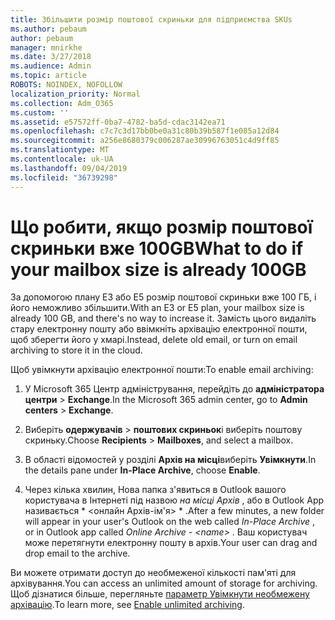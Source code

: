 ```yaml
---
title: Збільшити розмір поштової скриньки для підприємства SKUs
ms.author: pebaum
author: pebaum
manager: mnirkhe
ms.date: 3/27/2018
ms.audience: Admin
ms.topic: article
ROBOTS: NOINDEX, NOFOLLOW
localization_priority: Normal
ms.collection: Adm_O365
ms.custom: ''
ms.assetid: e57572ff-0ba7-4782-ba5d-cdac3142ea71
ms.openlocfilehash: c7c7c3d17bb0be0a31c80b39b587f1e085a12d84
ms.sourcegitcommit: a256e8680379c006287ae30996763051c4d9ff85
ms.translationtype: MT
ms.contentlocale: uk-UA
ms.lasthandoff: 09/04/2019
ms.locfileid: "36739298"
---
```

# <a name="what-to-do-if-your-mailbox-size-is-already-100gb"></a><span data-ttu-id="7b45d-102">Що робити, якщо розмір поштової скриньки вже 100GB</span><span class="sxs-lookup"><span data-stu-id="7b45d-102">What to do if your mailbox size is already 100GB</span></span>

<span data-ttu-id="7b45d-103">За допомогою плану E3 або E5 розмір поштової скриньки вже 100 ГБ, і його неможливо збільшити.</span><span class="sxs-lookup"><span data-stu-id="7b45d-103">With an E3 or E5 plan, your mailbox size is already 100 GB, and there's no way to increase it.</span></span> <span data-ttu-id="7b45d-104">Замість цього видаліть стару електронну пошту або ввімкніть архівацію електронної пошти, щоб зберегти його у хмарі.</span><span class="sxs-lookup"><span data-stu-id="7b45d-104">Instead, delete old email, or turn on email archiving to store it in the cloud.</span></span> 
  
<span data-ttu-id="7b45d-105">Щоб увімкнути архівацію електронної пошти:</span><span class="sxs-lookup"><span data-stu-id="7b45d-105">To enable email archiving:</span></span>
  
1. <span data-ttu-id="7b45d-106">У Microsoft 365 Центр адміністрування, перейдіть до **адміністратора центри** \> **Exchange**.</span><span class="sxs-lookup"><span data-stu-id="7b45d-106">In the Microsoft 365 admin center, go to **Admin centers** \> **Exchange**.</span></span> 
    
2. <span data-ttu-id="7b45d-107">Виберіть **одержувачів** \> **поштових скриньок**і виберіть поштову скриньку.</span><span class="sxs-lookup"><span data-stu-id="7b45d-107">Choose **Recipients** \> **Mailboxes**, and select a mailbox.</span></span> 
    
3. <span data-ttu-id="7b45d-108">В області відомостей у розділі **Архів на місці**виберіть **Увімкнути**.</span><span class="sxs-lookup"><span data-stu-id="7b45d-108">In the details pane under **In-Place Archive**, choose **Enable**.</span></span> 
    
4. <span data-ttu-id="7b45d-109">Через кілька хвилин, Нова папка з'явиться в Outlook вашого користувача в Інтернеті під назвою *на місці Архів* , або в Outlook App називається \* \<онлайн Архів-ім'я\> \* .</span><span class="sxs-lookup"><span data-stu-id="7b45d-109">After a few minutes, a new folder will appear in your user's Outlook on the web called  *In-Place Archive*  , or in Outlook app called  *Online Archive - \<name\>*  .</span></span> <span data-ttu-id="7b45d-110">Ваш користувач може перетягнути електронну пошту в архів.</span><span class="sxs-lookup"><span data-stu-id="7b45d-110">Your user can drag and drop email to the archive.</span></span> 
    
<span data-ttu-id="7b45d-111">Ви можете отримати доступ до необмеженої кількості пам'яті для архівування.</span><span class="sxs-lookup"><span data-stu-id="7b45d-111">You can access an unlimited amount of storage for archiving.</span></span> <span data-ttu-id="7b45d-112">Щоб дізнатися більше, перегляньте [параметр Увімкнути необмежену архівацію](https://docs.microsoft.com/office365/securitycompliance/enable-unlimited-archiving).</span><span class="sxs-lookup"><span data-stu-id="7b45d-112">To learn more, see [Enable unlimited archiving](https://docs.microsoft.com/office365/securitycompliance/enable-unlimited-archiving).</span></span>
  

